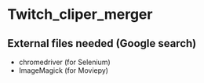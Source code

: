 # Twitch_cliper_merger
## External files needed (Google search)
- chromedriver (for Selenium)
- ImageMagick (for Moviepy)